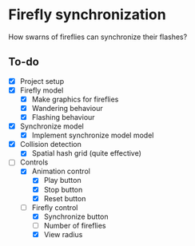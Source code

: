 # Firefly synchronization

How swarns of fireflies can synchronize their flashes?

## To-do

- [x] Project setup
- [x] Firefly model
  - [x] Make graphics for fireflies
  - [x] Wandering behaviour
  - [x] Flashing behaviour
- [x] Synchronize model
  - [x] Implement synchronize model model
- [x] Collision detection
  - [x] Spatial hash grid (quite effective)
- [ ] Controls
  - [x] Animation control
    - [x] Play button
    - [x] Stop button
    - [x] Reset button
  - [ ] Firefly control
    - [x] Synchronize button
    - [ ] Number of fireflies
    - [x] View radius
